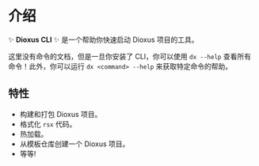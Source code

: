 # 介绍

✨ **Dioxus CLI** ✨ 是一个帮助你快速启动 Dioxus 项目的工具。

这里没有命令的文档，但是一旦你安装了 CLI，你可以使用 `dx --help` 查看所有命令！此外，你可以运行 `dx <command> --help` 来获取特定命令的帮助。

## 特性

* 构建和打包 Dioxus 项目。
* 格式化 `rsx` 代码。
* 热加载。
* 从模板仓库创建一个 Dioxus 项目。
* 等等!
